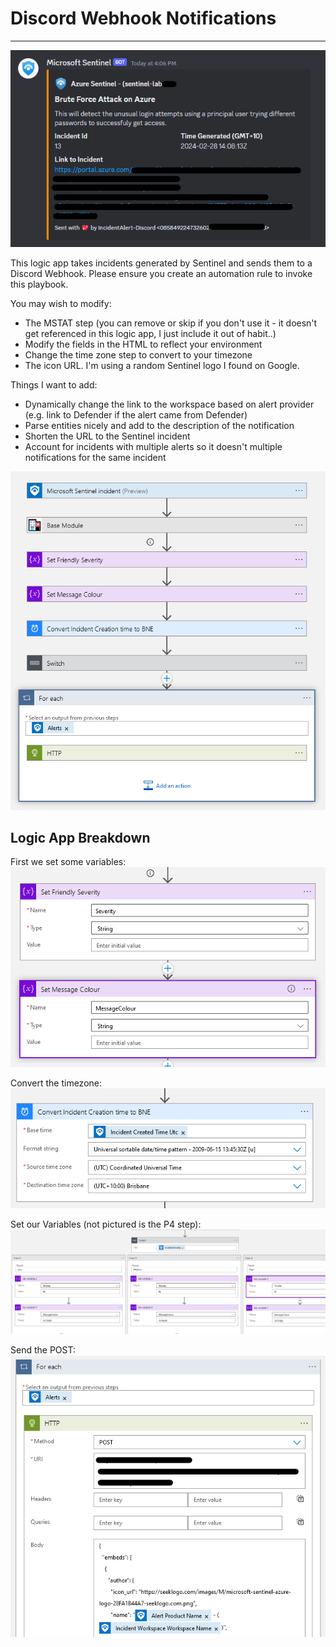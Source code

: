 # Discord Webhook Notifications
---
![](SentinelDiscordNotification.png)

This logic app takes incidents generated by Sentinel and sends them to a Discord Webhook. Please ensure you create an automation rule to invoke this playbook.

You may wish to modify:
* The MSTAT step (you can remove or skip if you don't use it - it doesn't get referenced in this logic app, I just include it out of habit..)
* Modify the fields in the HTML to reflect your environment
* Change the time zone step to convert to your timezone
* The icon URL. I'm using a random Sentinel logo I found on Google.

Things I want to add:
* Dynamically change the link to the workspace based on alert provider (e.g. link to Defender if the alert came from Defender)
* Parse entities nicely and add to the description of the notification
* Shorten the URL to the Sentinel incident
* Account for incidents with multiple alerts so it doesn't multiple notifications for the same incident

![](DiscordWebhookLogicApp.png)

## Logic App Breakdown
First we set some variables:
![](SettingVariables.png)

Convert the timezone:
![](ConvertTime.png)

Set our Variables (not pictured is the P4 step):
![](ChangeVariables.png)

Send the POST:
![](SendingRequest.png)